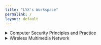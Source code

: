 ```yaml
---
title: "LYX's Workspace"
permalink: /
layout: default
---
```

<details>
<summary>Computer Security Principles and Practice</summary>

[1-Overview](https://lichtliu.github.io/NYCU-LYX/Computer-Security-Principles-and-Practice/1-Overview/)

[2-Cryptographic Tools](https://lichtliu.github.io/NYCU-LYX/Computer-Security-Principles-and-Practice/2-Cryptographic-Tools/)

[3-User Authentication](https://lichtliu.github.io/NYCU-LYX/Computer-Security-Principles-and-Practice/3-User-Authentication/)

[4-Access Control](https://lichtliu.github.io/NYCU-LYX/Computer-Security-Principles-and-Practice/4-Access-Control/)

[5-Database and Cloud Security](https://lichtliu.github.io/NYCU-LYX/Computer-Security-Principles-and-Practice/5-Database-and-Cloud-Security/)

[6-Malicious Software](https://lichtliu.github.io/NYCU-LYX/Computer-Security-Principles-and-Practice/6-Malicious-Software/)

[7-Denial-of-Service Attacks](https://lichtliu.github.io/NYCU-LYX/Computer-Security-Principles-and-Practice/7-Denial-of-Service-Attacks/)

[8-Intrusion Detection](https://lichtliu.github.io/NYCU-LYX/Computer-Security-Principles-and-Practice/8-Intrusion-Detection/)

[9-Firewalls and Intrusion Prevention Systems](https://lichtliu.github.io/NYCU-LYX/Computer-Security-Principles-and-Practice/9-Firewalls-and-Intrusion-Prevention-Systems/)

[10-buffer overflow](https://lichtliu.github.io/NYCU-LYX/Computer-Security-Principles-and-Practice/10-buffer-overflow/)

[11-Software Security](https://lichtliu.github.io/NYCU-LYX/Computer-Security-Principles-and-Practice/11-Software-Security/)
[22-Internet Security Protocols and Standards](https://lichtliu.github.io/NYCU-LYX/Computer-Security-Principles-and-Practice/22-Internet-Security-Protocols-and-Standards/)

[23-Internet Authentication Applications](https://lichtliu.github.io/NYCU-LYX/Computer-Security-Principles-and-Practice/23-Internet-Authentication-Applications/)

[24-Wireless Network Security](https://lichtliu.github.io/NYCU-LYX/Computer-Security-Principles-and-Practice/24-Wireless-Network-Security/)

[A-Overview of Mobile Network](https://lichtliu.github.io/NYCU-LYX/Computer-Security-Principles-and-Practice/A-Overview-of-Mobile-Network/)

[B-5G網路整合不可信任WiFi網路](https://lichtliu.github.io/NYCU-LYX/Computer-Security-Principles-and-Practice/B-5G網路整合不可信任WiFi網路/)

[D-Cellular Emergency Service Security Document](https://lichtliu.github.io/NYCU-LYX/Computer-Security-Principles-and-Practice/D-Cellular-Emergency-Service-Security-Document/)

</details>

<details>
<summary>Wireless Multimedia Network</summary>

[1 - Introduction & Review of the cellular networks](https://lichtliu.github.io/NYCU-LYX/Wireless-Multimedia-Network/1-Introduction-&-Review-of-the-cellular-networks/)

[2 - Introduction to Quality of Service (QOS)](https://lichtliu.github.io/NYCU-LYX/Wireless-Multimedia-Network/2-Introduction-to-Quality-of-Service/)

[3 - Integrated Service (IntServ)](https://lichtliu.github.io/NYCU-LYX/Wireless-Multimedia-Network/3-IntServ/)

[4 - Differentiated Service (DiffServ)](https://lichtliu.github.io/NYCU-LYX/Wireless-Multimedia-Network/4-DiffServ/)

[5 - MultiProtocol Label Switching (MPLS)](https://lichtliu.github.io/NYCU-LYX/Wireless-Multimedia-Network/5-MPLS/)

[6 - Internet Traffic Engineering](https://lichtliu.github.io/NYCU-LYX/Wireless-Multimedia-Network/6-Internet-Traffic-Engineering/)

[7 - Multicasting](https://lichtliu.github.io/NYCU-LYX/Wireless-Multimedia-Network/7-Multicasting/)

[9 - Dynamic Reuse of Unlicensed Spectrum](https://lichtliu.github.io/NYCU-LYX/Wireless-Multimedia-Network/9-Dynamic-Reuse-of-Unlicensed-Spectrum/)

</details>
